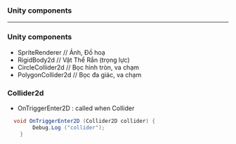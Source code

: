 
### Unity components

----------------------------------------------------

### Unity components

* SpriteRenderer // Ảnh, Đồ hoạ
* RigidBody2d // Vật Thể Rắn (trọng lực)
* CircleCollider2d // Bọc hình tròn, va chạm
* PolygonCollider2d // Bọc đa giác, va chạm

### Collider2d

* OnTriggerEnter2D : called when Collider

```c#
  void OnTriggerEnter2D (Collider2D collider) {
		Debug.Log ("collider"); 
	}
```

